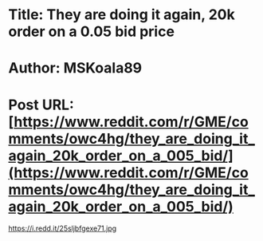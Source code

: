 # Title: They are doing it again, 20k order on a 0.05 bid price
# Author: MSKoala89
# Post URL: [https://www.reddit.com/r/GME/comments/owc4hg/they_are_doing_it_again_20k_order_on_a_005_bid/](https://www.reddit.com/r/GME/comments/owc4hg/they_are_doing_it_again_20k_order_on_a_005_bid/)


https://i.redd.it/25sljbfgexe71.jpg